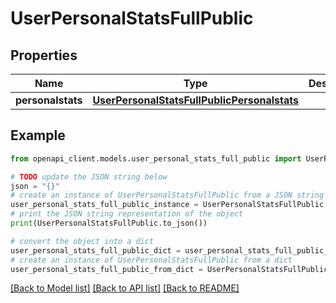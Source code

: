 # UserPersonalStatsFullPublic


## Properties

Name | Type | Description | Notes
------------ | ------------- | ------------- | -------------
**personalstats** | [**UserPersonalStatsFullPublicPersonalstats**](UserPersonalStatsFullPublicPersonalstats.md) |  | 

## Example

```python
from openapi_client.models.user_personal_stats_full_public import UserPersonalStatsFullPublic

# TODO update the JSON string below
json = "{}"
# create an instance of UserPersonalStatsFullPublic from a JSON string
user_personal_stats_full_public_instance = UserPersonalStatsFullPublic.from_json(json)
# print the JSON string representation of the object
print(UserPersonalStatsFullPublic.to_json())

# convert the object into a dict
user_personal_stats_full_public_dict = user_personal_stats_full_public_instance.to_dict()
# create an instance of UserPersonalStatsFullPublic from a dict
user_personal_stats_full_public_from_dict = UserPersonalStatsFullPublic.from_dict(user_personal_stats_full_public_dict)
```
[[Back to Model list]](../README.md#documentation-for-models) [[Back to API list]](../README.md#documentation-for-api-endpoints) [[Back to README]](../README.md)


